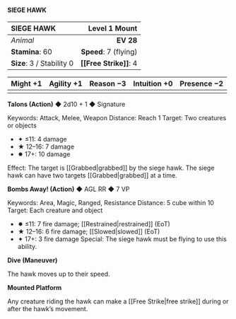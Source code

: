#### SIEGE HAWK

| SIEGE HAWK                |     **Level 1 Mount** |
| :------------------------ | --------------------: |
| *Animal*                  |             **EV 28** |
| **Stamina**: 60           | **Speed**: 7 (flying) |
| **Size**: 3 / Stability 0 |    **[[Free Strike]]**: 4 |

| **Might** +1 | **Agility** +1 | **Reason** −3 | **Intuition** +0 | **Presence** −2 |
| ------------ | -------------- | ------------- | ---------------- | --------------- |
|              |                |               |                  |                 |

**Talons (Action)** ◆ 2d10 + 1 ◆ Signature

Keywords: Attack, Melee, Weapon
Distance: Reach 1
Target: Two creatures or objects

- ✦ ≤11: 4 damage
- ★ 12–16: 7 damage
- ✸ 17+: 10 damage

Effect: The target is [[Grabbed\|grabbed]] by the siege hawk. The siege hawk can have two targets [[Grabbed\|grabbed]] at a time.

**Bombs Away! (Action)** ◆ AGL RR ◆ 7 VP

Keywords: Area, Magic, Ranged, Resistance
Distance: 5 cube within 10
Target: Each creature and object

- ✸ ≤11: 7 fire damage; [[Restrained\|restrained]] (EoT)
- ★ 12–16: 6 fire damage; [[Slowed\|slowed]] (EoT)
- ✦ 17+: 3 fire damage
  Special: The siege hawk must be flying to use this ability.

**Dive (Maneuver)**

The hawk moves up to their speed.

**Mounted Platform**

Any creature riding the hawk can make a [[Free Strike\|free strike]] during or after the hawk’s movement.
